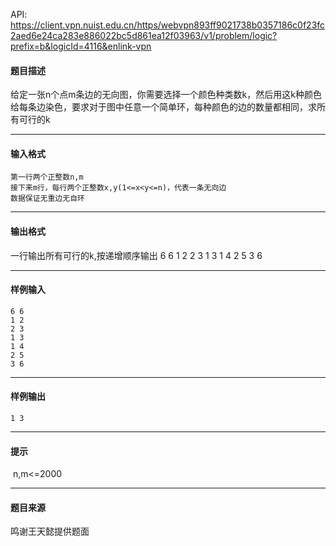 API: https://client.vpn.nuist.edu.cn/https/webvpn893ff9021738b0357186c0f23fc2aed6e24ca283e886022bc5d861ea12f03963/v1/problem/logic?prefix=b&logicId=4116&enlink-vpn

#### 题目描述

给定一张n个点m条边的无向图，你需要选择一个颜色种类数k，然后用这k种颜色给每条边染色，要求对于图中任意一个简单环，每种颜色的边的数量都相同，求所有可行的k  

---

#### 输入格式

```
第一行两个正整数n,m
接下来m行，每行两个正整数x,y(1<=x<y<=n)，代表一条无向边
数据保证无重边无自环  

```

---

#### 输出格式

一行输出所有可行的k,按递增顺序输出 6 6 1 2 2 3 1 3 1 4 2 5 3 6  

---

#### 样例输入
```
6 6
1 2
2 3
1 3
1 4
2 5
3 6
```

---

#### 样例输出
```
1 3

```

---

#### 提示

 n,m<=2000

---

#### 题目来源

鸣谢王天懿提供题面